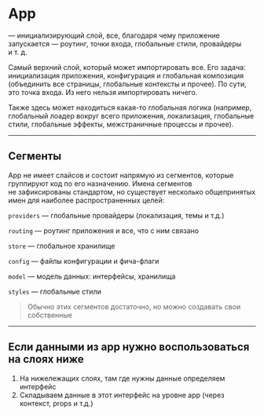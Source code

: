 # App

— инициализирующий слой, все, благодаря чему приложение запускается — роутинг, точки входа, глобальные стили, провайдеры и т. д.

Самый верхний слой, который может импортировать все. Его задача: инициализация приложения, конфигурация и глобальная композиция (объединить все страницы, глобальные контексты и прочее). По сути, это точка входа. Из него нельзя импортировать ничего.

Также здесь может находиться какая-то глобальная логика (например, глобальный лоадер вокруг всего приложения, локализация, глобальные стили, глобальные эффекты, межстраничные процессы и прочее).

---

## Сегменты
App не имеет слайсов и состоит напрямую из сегментов, которые группируют код по его назначению. Имена сегментов не зафиксированы стандартом, но существует несколько общепринятых имен для наиболее распространенных целей:

`providers` — глобальные провайдеры (локализация, темы и т.д.)

`routing` — роутинг приложения и все, что с ним связано

`store` — глобальное хранилище

`config` — файлы конфигурации и фича-флаги

`model` — модель данных: интерфейсы, хранилища

`styles` — глобальные стили

> Обычно этих сегментов достаточно, но можно создавать свои собственные

---

## Если данными из app нужно воспользоваться на слоях ниже

1. На нижележащих слоях, там где нужны данные определяем интерфейс
2. Складываем данные в этот интерфейс на уровне app (через контекст, props и т.д.)
